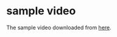 # sample video

The sample video downloaded from [here](https://gist.github.com/jsturgis/3b19447b304616f18657 ).
